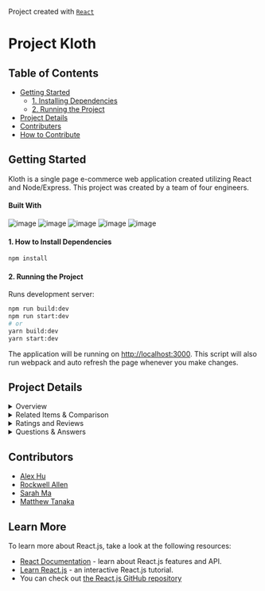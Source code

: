 Project created with [`React`](https://github.com/facebook/react)
# Project Kloth

## Table of Contents
- [Getting Started](#getting-started)
  - [1. Installing Dependencies](#1-how-to-install-dependencies)
  - [2. Running the Project](#2-running-the-project)
- [Project Details](#project-details)
- [Contributers](#contributors)
- [How to Contribute](#how-to-contribute)

## Getting Started
Kloth is a single page e-commerce web application created utilizing React and Node/Express. This project was created by a team of four engineers.
#### Built With
![image](https://img.shields.io/badge/React-20232A?style=for-the-badge&logo=react&logoColor=61DAFB)
![image](https://img.shields.io/badge/Node.js-339933?style=for-the-badge&logo=nodedotjs&logoColor=white)
![image](https://img.shields.io/badge/Express.js-000000?style=for-the-badge&logo=express&logoColor=white)
![image](https://img.shields.io/badge/Material%20UI-007FFF?style=for-the-badge&logo=mui&logoColor=white)
![image](https://img.shields.io/badge/Jest-C21325?style=for-the-badge&logo=jest&logoColor=white)

#### 1. How to Install Dependencies
```bash
npm install
```

#### 2. Running the Project
Runs development server:
```bash
npm run build:dev
npm run start:dev
# or
yarn build:dev
yarn start:dev
```
The application will be running on [http://localhost:3000](http://localhost:3000).
This script will also run webpack and auto refresh the page whenever you make changes.


## Project Details

<details>
  <summary>Overview</summary>
	
- #### Product Information
	
  The top right will have essential product information such as category, name, price, and average star ratings (if reviews exist). 
- #### Image Gallery
	
  Shoppers can see in the image gallery the photos of the current product and its default style. There is a bar to the left of the image gallery that contains more       photos for the shopper to look through. Clicking on the main image will also generate a closable popup of that image. 
- #### Style Selector
	
  Each product can have multiple styles, and they will appear as bubbles users can select between. Selecting a new style will also change the image gallery to reflect   a new set of photos.
	
- #### Add to Cart
	
  If a style is in stock, the size and quantity dropdowns will allow selection and shoppers can add to cart.
	
- #### Share to Facebook, Twitter, and Pinterest
</details>

<details>
  <summary>Related Items & Comparison</summary>	
	
- #### Related Products List
	-Displays a list of products related to the product currently being viewed.
	
	-Clicking on a single product card will navigate to the detail page for that product
	
	-Clicking on the star displays a comparison modal comparing the details of the product of the current page to those of the product that was selected from this list.
	
- #### Related Products Carousel Behavior
  Related products are listed as cards in a carousel fashion scrolling horizontally

- #### Your Outfit List
1. Displays a custom list of products created by the user which the user has selected to group together as an outfit.
	
2. Clicking on a single product card will navigate to the detail page for that product
	
3. Clicking on the X removes the product card from the outfit list

- #### Outfit Carousel Behavior
1. Outfit is listed as cards in a carousel fashion scrolling horizontally
	
2. Clicking on the ‘+’ icon adds the currently viewed product to the outfit list

</details>

<details>
  <summary>Ratings and Reviews</summary>
  
- #### See list of reviews for current product 2 at a time
- #### Write new review

![read and write review](./public/gifs/reviews/reviews_render_and_write.gif)

- #### Filter list of reviews by star count, helpfulness, and most recent

![filtering reviews](./public/gifs/reviews/reviews_filters.gif)
</details>

<details>
  <summary>Questions & Answers</summary>
	
- #### Questions List
	
  Displays a list of up to 4 questions about an item. By clicking additional questions, you 
  can render the rest of the questions. All questions are sorted by their helpful rating.
	
- #### Individual Question
	
  Each question can be marked as helpful or reported to be removed. Each question will  also show up to 2 corresponding answers where more can be generated by clicking   more answers. Answers from the seller will be prioritized to the top of the list. 
	
- #### Search Questions
	
  You can search for specific questions in the search bar that will filter the list to only those  that match the search.
	
- #### Add a Question
	
  Modal pop out that will allow the user to add a question for a given product.
	
- ####  Add an Answer Modal
	
  Modal pop out that will allow the user to add an answer for a given question.
	
</details>

## Contributors
* [Alex Hu](https://github.com/gunpowder66)
* [Rockwell Allen](https://github.com/Rockwell55)
* [Sarah Ma](https://github.com/sarahma123)
* [Matthew Tanaka](https://github.com/matttanaka)

## Learn More
To learn more about React.js, take a look at the following resources:
- [React Documentation](https://reactjs.org/docs/getting-started.html) - learn about React.js features and API.
- [Learn React.js](https://reactjs.org/tutorial/tutorial.html) - an interactive React.js tutorial.
- You can check out [the React.js GitHub repository](https://github.com/facebook/react)




